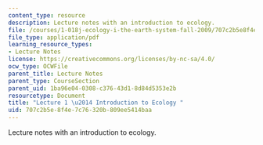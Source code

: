 ```yaml
---
content_type: resource
description: Lecture notes with an introduction to ecology.
file: /courses/1-018j-ecology-i-the-earth-system-fall-2009/707c2b5e8f4e7c76320b809ee5414baa_MIT1_018JF09_Lec01.pdf
file_type: application/pdf
learning_resource_types:
- Lecture Notes
license: https://creativecommons.org/licenses/by-nc-sa/4.0/
ocw_type: OCWFile
parent_title: Lecture Notes
parent_type: CourseSection
parent_uid: 1ba96e04-0308-c376-43d1-8d84d5353e2b
resourcetype: Document
title: "Lecture 1 \u2014 Introduction to Ecology "
uid: 707c2b5e-8f4e-7c76-320b-809ee5414baa
---
```

Lecture notes with an introduction to ecology.